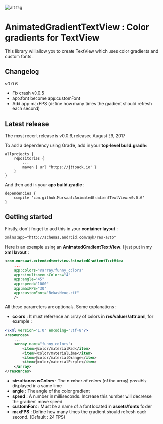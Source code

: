 ![alt tag](https://cloud.githubusercontent.com/assets/12541829/19215982/51424130-8dad-11e6-8a5f-e92652e4ce2b.gif)

AnimatedGradientTextView : Color gradients for TextView
=======================================================

This library will allow you to create TextView which uses color gradients and custom fonts.

Changelog
---------
v0.0.6
* Fix crash
v0.0.5
* app:font become app:customFont
* Add app:maxFPS (define how many times the gradient should refresh each second)

Latest release
---------------

The most recent release is v0.0.6, released August 29, 2017

To add a dependency using Gradle, add in your **top-level build.gradle**:
```
allprojects {
	repositories {
		...
		maven { url "https://jitpack.io" }
	}
}
```

And then add in your **app build.gradle** :
```
dependencies {
	compile 'com.github.Mursaat:AnimatedGradientTextView:v0.0.6'
}
```

Getting started
---------------
 
Firstly, don't forget to add this in your **container layout** :
```xml
xmlns:app="http://schemas.android.com/apk/res-auto"
```

Here is an exemple using an **AnimatedGradientTextView**. I just put in my **xml layout** :
```xml
<com.mursaat.extendedtextview.AnimatedGradientTextView
	...
	app:colors="@array/funny_colors"
	app:simultaneousColors="4"
	app:angle="45"
	app:speed="1000"
	app:maxFPS="30"
	app:customFont="BebasNeue.otf" 
	/>
```


All these parameters are optionals. Some explanations :
* **colors** : It must reference an array of colors in **res/values/attr.xml**, for example :
```xml
<?xml version="1.0" encoding="utf-8"?>
<resources>
	...
    <array name="funny_colors">
        <item>@color/materialRed</item>
        <item>@color/materialLime</item>
        <item>@color/materialOrange</item>
        <item>@color/materialPurple</item>
    </array>
</resources>
```

* **simultaneousColors** : The number of colors (of the array) possibly displayed in a same time
* **angle** : The angle of the color gradient
* **speed** : A number in milliseconds. Increase this number will decrease the gradient move speed
* **customFont** : Must be a name of a font located in **assets/fonts** folder
* **maxFPS** : Define how many times the gradient should refresh each second. (Default : 24 FPS)
